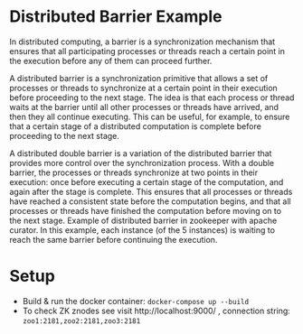 

# Distributed Barrier Example
In distributed computing, a barrier is a synchronization mechanism that ensures that all participating processes or threads reach a certain point in the execution before any of them can proceed further.

A distributed barrier is a synchronization primitive that allows a set of processes or threads to synchronize at a certain point in their execution before proceeding to the next stage. The idea is that each process or thread waits at the barrier until all other processes or threads have arrived, and then they all continue executing. This can be useful, for example, to ensure that a certain stage of a distributed computation is complete before proceeding to the next stage.

A distributed double barrier is a variation of the distributed barrier that provides more control over the synchronization process. With a double barrier, the processes or threads synchronize at two points in their execution: once before executing a certain stage of the computation, and again after the stage is complete. This ensures that all processes or threads have reached a consistent state before the computation begins, and that all processes or threads have finished the computation before moving on to the next stage.
Example of distributed barrier in zookeeper with apache curator. In this example, each instance (of the 5 instances) is waiting to reach the same barrier before continuing the execution.

# Setup
- Build & run the docker container:
  ```docker-compose up --build```
- To check ZK znodes see visit http://localhost:9000/ , connection string: `zoo1:2181,zoo2:2181,zoo3:2181`

